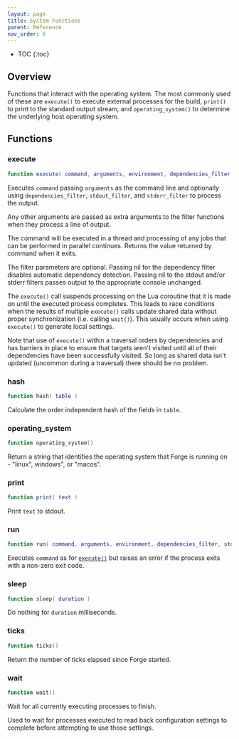 ```yaml
---
layout: page
title: System Functions
parent: Reference
nav_order: 6
---
```


- TOC
{:toc}

## Overview

Functions that interact with the operating system.  The most commonly used of these are `execute()` to execute external processes for the build, `print()` to print to the standard output stream, and `operating_system()` to determine the underlying host operating system.

## Functions

### execute

~~~lua
function execute( command, arguments, environment, dependencies_filter, stdout_filter, stderr_filter, ... )
~~~

Executes `command` passing `arguments` as the command line and optionally using `dependencies_filter`, `stdout_filter`, and `stderr_filter` to process the output.

Any other arguments are passed as extra arguments to the filter functions when they process a line of output.

The command will be executed in a thread and processing of any jobs that can be performed in parallel continues.  Returns the value returned by command when it exits.

The filter parameters are optional.  Passing nil for the dependency filter disables automatic dependency detection.  Passing nil to the stdout and/or stderr filters passes output to the appropriate console unchanged.

The `execute()` call suspends processing on the Lua coroutine that it is made on until the executed process completes.  This leads to race conditions when the results of multiple `execute()` calls update shared data without proper synchronization (i.e. calling `wait()`).  This usually occurs when using `execute()` to generate local settings.

Note that use of `execute()` within a traversal orders by dependencies and has barriers in place to ensure that targets aren't visited until all of their dependencies have been successfully visited.  So long as shared data isn't updated (uncommon during a traversal) there should be no problem.

### hash

~~~lua
function hash( table )
~~~

Calculate the order independent hash of the fields in `table`.

### operating_system

~~~lua
function operating_system()
~~~

Return a string that identifies the operating system that Forge is running on - "linux", windows", or "macos".

### print

~~~lua
function print( text )
~~~

Print `text` to stdout.

### run

~~~lua
function run( command, arguments, environment, dependencies_filter, stdout_filter, stderr_filter, ... );
~~~

Executes `command` as for [`execute()`](#execute) but raises an error if the process exits with a non-zero exit code.

### sleep

~~~lua
function sleep( duration )
~~~

Do nothing for `duration` milliseconds.

### ticks

~~~lua
function ticks()
~~~

Return the number of ticks elapsed since Forge started.

### wait

~~~lua
function wait()
~~~

Wait for all currently executing processes to finish.

Used to wait for processes executed to read back configuration settings to complete before attempting to use those settings.
